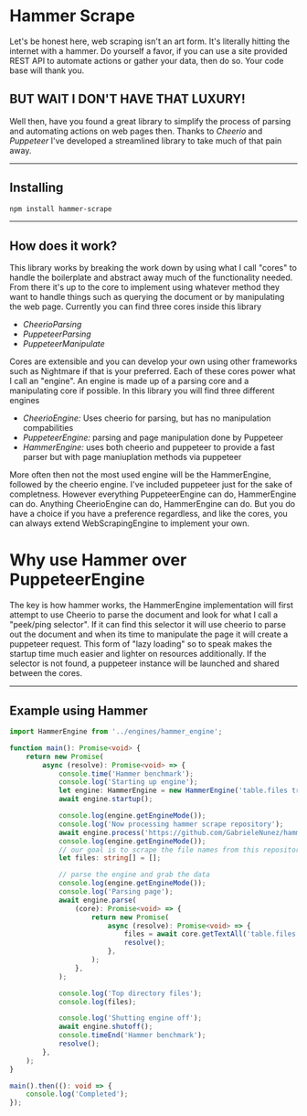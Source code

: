 # Hammer Scrape

Let's be honest here, web scraping isn't an art form. It's literally hitting the internet with a hammer. Do yourself a favor, if you can use a site provided REST API to automate actions or gather your data, then do so. Your code base will thank you. 

## BUT WAIT I DON'T HAVE THAT LUXURY!

Well then, have you found a great library to simplify the process of parsing and automating actions on web pages then. Thanks to *Cheerio* and *Puppeteer* I've developed a streamlined library to take much of that pain away. 

- - - -

## Installing
```bash
npm install hammer-scrape
```

- - - -

## How does it work?

This library works by breaking the work down by using what I call "cores" to handle the boilerplate and abstract away much of the functionality needed. From there it's up to the core to implement using whatever method they want to handle things such as querying the document or by manipulating the web page. Currently you can find three cores inside this library

* *CheerioParsing*
* *PuppeteerParsing*
* *PuppeteerManipulate*

Cores are extensible and you can develop your own using other frameworks such as Nightmare if that is your preferred. Each of these cores power what I call an "engine". An engine is made up of a parsing core and a manipulating core if possible. In this library you will find three different engines

* *CheerioEngine:* Uses cheerio for parsing, but has no manipulation compabilities
* *PuppeteerEngine:* parsing and page manipulation done by Puppeteer
* *HammerEngine:* uses both cheerio and puppeteer to provide a fast parser but with page maniuplation methods via puppeteer

More often then not the most used engine will be the HammerEngine, followed by the cheerio engine. I've included puppeteer just for the sake of completness. However everything PuppeteerEngine can do, HammerEngine can do. Anything CheerioEngine can do, HammerEngine can do. But you do have a choice if you have a preference regardless, and like the cores, you can always extend WebScrapingEngine to implement your own. 

# Why use Hammer over PuppeteerEngine

The key is how hammer works, the HammerEngine implementation will first attempt to use Cheerio to parse the document and look for what I call a "peek/ping selector". If it can find this selector it will use cheerio to parse out the document and when its time to manipulate the page it will create a puppeteer request. This form of "lazy loading" so to speak makes the startup time much easier and lighter on resources additionally.  If the selector is not found, a puppeteer instance will be launched and shared between the cores. 

- - - -

## Example using Hammer

```typescript
import HammerEngine from '../engines/hammer_engine';

function main(): Promise<void> {
    return new Promise(
        async (resolve): Promise<void> => {
            console.time('Hammer benchmark');
            console.log('Starting up engine');
            let engine: HammerEngine = new HammerEngine('table.files tr.js-navigation-item td.content span a');
            await engine.startup();

            console.log(engine.getEngineMode());
            console.log('Now processing hammer scrape repository');
            await engine.process('https://github.com/GabrieleNunez/hammer-scrape');
            console.log(engine.getEngineMode());
            // our goal is to scrape the file names from this repository
            let files: string[] = [];

            // parse the engine and grab the data
            console.log(engine.getEngineMode());
            console.log('Parsing page');
            await engine.parse(
                (core): Promise<void> => {
                    return new Promise(
                        async (resolve): Promise<void> => {
                            files = await core.getTextAll('table.files tr.js-navigation-item td.content span a');
                            resolve();
                        },
                    );
                },
            );

            console.log('Top directory files');
            console.log(files);

            console.log('Shutting engine off');
            await engine.shutoff();
            console.timeEnd('Hammer benchmark');
            resolve();
        },
    );
}

main().then((): void => {
    console.log('Completed');
});

```
